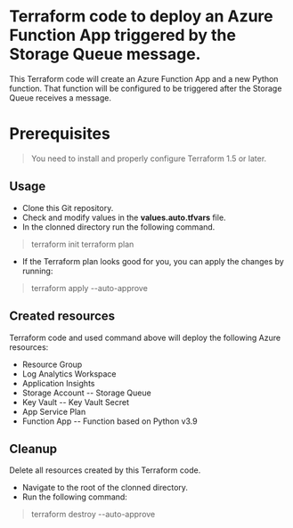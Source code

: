 # Terraform code to deploy an Azure Function App triggered by the Storage Queue message.

This Terraform code will create an Azure Function App and a new Python function. That function will be configured to be triggered after the Storage Queue receives a message.


# Prerequisites

> You need to install and properly configure Terraform 1.5 or later.


## Usage

- Clone this Git repository.
- Check and modify values in the **values.auto.tfvars** file.
- In the clonned directory run the following command.
> terraform init
> terraform plan
- If the Terraform plan looks good for you, you can apply the changes by running:
> terraform apply --auto-approve


## Created resources

Terraform code and used command above will deploy the following Azure resources:
- Resource Group
- Log Analytics Workspace
- Application Insights
- Storage Account
-- Storage Queue
- Key Vault
-- Key Vault Secret
- App Service Plan
- Function App
-- Function based on Python v3.9


## Cleanup

Delete all resources created by this Terraform code.

- Navigate to the root of the clonned directory.
- Run the following command:
> terraform destroy --auto-approve
